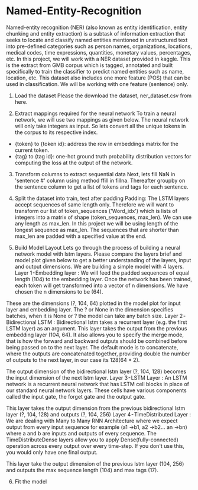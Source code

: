 # Named-Entity-Recognition
Named-entity recognition (NER) (also known as entity identification, entity chunking and entity extraction) is a subtask of information extraction that seeks to locate and classify named entities mentioned in unstructured text into pre-defined categories such as person names, organizations, locations, medical codes, time expressions, quantities, monetary values, percentages, etc.
In this project, we will work with a NER dataset provided in kaggle. This is the extract from GMB corpus which is tagged, annotated and built specifically to train the classifier to predict named entities such as name, location, etc. This dataset also includes one more feature (POS) that can be used in classification. We will be working with one feature (sentence) only.

1. Load the dataset
Please the download the dataset, ner_dataset.csv  from here.

2. Extract mappings required for the neural network
To train a neural network, we will use two mappings as given below. The neural network will only take integers as input. So lets convert all the unique tokens in the corpus to its respective index.
- {token} to {token id}: address the row in embeddings matrix for the current token.
- {tag} to {tag id}: one-hot ground truth probability distribution vectors for computing the loss at the output of the network.


3. Transform columns to extract sequential data
Next, lets fill NaN in 'sentence #' column using method ffill in fillna. Thereafter groupby on the sentence column to get a list of tokens and tags for each sentence.

4. Split the dataset into train, test after padding
Padding: The LSTM layers accept sequences of same length only. Therefore we will want to transform our list of token_sequences ('Word_idx') which is lists of integers into a matrix of shape (token_sequences, max_len). We can use any length as max_len. In this project we will be using length of the longest sequence as max_len. The sequences that are shorter than max_len are padded with a specified value at the end.

5. Build Model Layout
Lets go through the process of building a neural network model with lstm layers. Please compare the layers brief and model plot given below to get a better understanding of the layers, input and output dimensions. We are building a simple model with 4 layers.
Layer 1 - Embedding layer : We will feed the padded sequences of equal length (104) to the embedding layer. Once the network has been trained, each token will get transformed into a vector of n dimensions. We have chosen the n dimensions to be (64). 

These are the dimensions (?, 104, 64) plotted in the model plot for input layer and embedding layer. The ? or None in the dimension specifies batches, when it is None or ? the model can take any batch size.
Layer 2 - Bidirectional LSTM : Bidirectional lstm takes a recurrent layer (e.g. the first LSTM layer) as an argument. This layer takes the output from the previous embedding layer (104, 64). It also allows you to specify the merge mode, that is how the forward and backward outputs should be combined before being passed on to the next layer. The default mode is to concatenate, where the outputs are concatenated together, providing double the number of outputs to the next layer, in our case its 128(64 * 2).

The output dimension of the bidirectional lstm layer (?, 104, 128) becomes the input dimension of the next lstm layer.
Layer 3 - LSTM Layer : An LSTM network is a recurrent neural network that has LSTM cell blocks in place of our standard neural network layers. These cells have various components called the input gate, the forget gate and the output gate.

This layer takes the output dimension from the previous bidirectional lstm layer (?, 104, 128) and outputs (?, 104, 256)
Layer 4 - TimeDistributed  Layer : We are dealing with Many to Many RNN Architecture where we expect output from every input sequence for example (a1 →b1, a2 →b2… an →bn) where a and b are inputs and outputs of every sequence. The TimeDistributeDense layers allow you to apply Dense(fully-connected) operation across every output over every time-step. If you don't use this, you would only have one final output.

This layer take the output dimension of the previous lstm layer (104, 256) and outputs the max sequence length (104) and max tags (17).

6. Fit the model

